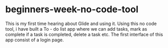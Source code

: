 # beginners-week-no-code-tool

This is my first time hearing about Glide and using it.
Using this no code tool, i have built a To - do list app where we can add tasks, mark as complete if a task is completed, delete a task etc.
The first interface of this app consist of a login page.


